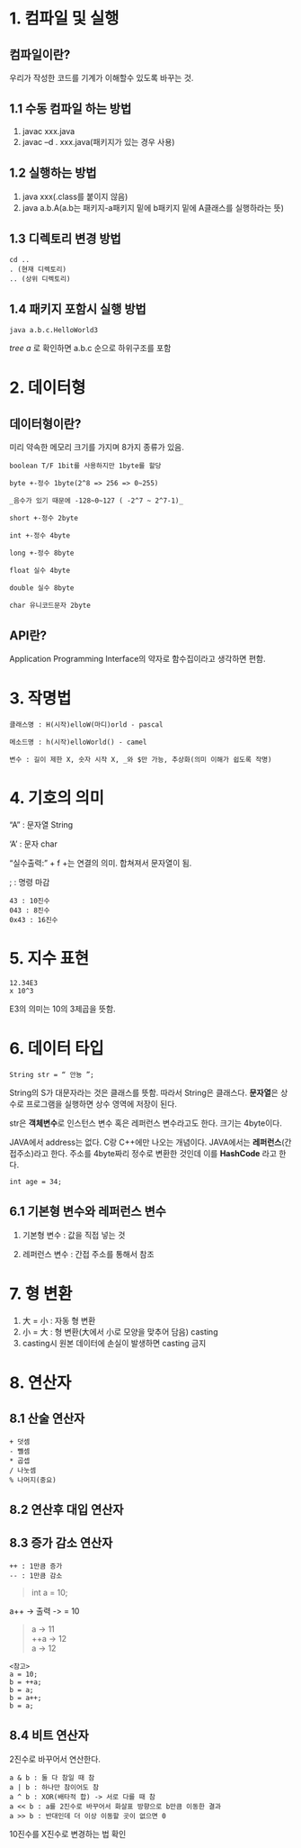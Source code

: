 # 1. 컴파일 및 실행
컴파일이란?      
---- 
우리가 작성한 코드를 기계가 이해할수 있도록 바꾸는 것.
## 1.1 수동 컴파일 하는 방법

1.	javac xxx.java
2.	javac –d . xxx.java(패키지가 있는 경우 사용)

## 1.2 실행하는 방법
1.	java xxx(.class를 붙이지 않음)
2.	java a.b.A(a.b는 패키지-a패키지 밑에 b패키지 밑에 A클래스를 실행하라는 뜻)

## 1.3 디렉토리 변경 방법
```
cd ..   
. (현재 디렉토리)   
.. (상위 디렉토리)
```

## 1.4 패키지 포함시 실행 방법
```
java a.b.c.HelloWorld3  
```
_tree a_ 로 확인하면
a.b.c 순으로 하위구조를 포함


# 2. 데이터형
데이터형이란?  
---- 
 미리 약속한 메모리 크기를 가지며 8가지 종류가 있음.

```
boolean T/F 1bit를 사용하지만 1byte를 할당

byte +-정수 1byte(2^8 => 256 => 0~255)

_음수가 있기 때문에 -128~0~127 ( -2^7 ~ 2^7-1)_

short +-정수 2byte

int +-정수 4byte

long +-정수 8byte

float 실수 4byte

double 실수 8byte

char 유니코드문자 2byte
```

API란?
---
Application Programming Interface의 약자로 함수집이라고 생각하면 편함.

# 3. 작명법
```
클래스명 : H(시작)elloW(마디)orld - pascal

메소드명 : h(시작)elloWorld() - camel

변수 : 길이 제한 X, 숫자 시작 X, _와 $만 가능, 추상화(의미 이해가 쉽도록 작명)
```

# 4. 기호의 의미
“A” : 문자열 String

‘A’ : 문자 char

“실수출력:” + f
+는 연결의 의미. 합쳐져서 문자열이 됨.

; : 명령 마감

```
43 : 10진수
043 : 8진수
0x43 : 16진수
```

# 5. 지수 표현
```
12.34E3
x 10^3
```
E3의 의미는 10의 3제곱을 뜻함.

# 6. 데이터 타입
```
String str = “ 안뇽 ”;
```
String의 S가 대문자라는 것은 클래스를 뜻함. 따라서 String은 클래스다. **문자열**은 상수로 프로그램을 실행하면 상수 영역에 저장이 된다.

str은 **객체변수**로 인스턴스 변수 혹은 레퍼런스 변수라고도 한다.
크기는 4byte이다.

JAVA에서 address는 없다. C랑 C++에만 나오는 개념이다. JAVA에서는 **레퍼런스**(간접주소)라고 한다. 주소를 4byte짜리 정수로 변환한 것인데 이를 **HashCode** 라고 한다.

```
int age = 34;
```
## 6.1 기본형 변수와 레퍼런스 변수

1. 기본형 변수 : 값을 직접 넣는 것

2. 레퍼런스 변수 : 간접 주소를 통해서 참조

# 7. 형 변환
1.	大 = 小 : 자동 형 변환
2.	小 = 大 : 형 변환(大에서 小로 모양을 맞추어 담음) casting
3. casting시 원본 데이터에 손실이 발생하면 casting 금지

# 8. 연산자

## 8.1 산술 연산자
```
+ 덧셈
- 뺄셈
* 곱셉
/ 나눗셈
% 나머지(중요)
```

## 8.2 연산후 대입 연산자

## 8.3 증가 감소 연산자
```
++ : 1만큼 증가
-- : 1만큼 감소
```

>int a = 10;

a++ -> 출력 -> = 10

>a -> 11    
>++a -> 12  
>a -> 12
```
<참고>
a = 10;
b = ++a;
b = a;
b = a++;
b = a;
```

## 8.4 비트 연산자

2진수로 바꾸어서 연산한다.
```
a & b : 둘 다 참일 때 참
a | b : 하나만 참이어도 참
a ^ b : XOR(배타적 합) -> 서로 다를 때 참
a << b : a를 2진수로 바꾸어서 화살표 방향으로 b만큼 이동한 결과
a >> b : 반대인데 더 이상 이동할 곳이 없으면 0
```

10진수를 X진수로 변경하는 법 확인


